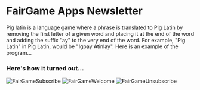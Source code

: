 # FairGame Apps Newsletter
Pig latin is a language game where a phrase is translated to Pig Latin by removing the first letter of a given word and placing it at the end of the word and adding the suffix "ay" to the very end of the word. For example, "Pig Latin" in Pig Latin, would be "Igpay Atinlay". Here is an example of the program...

### Here's how it turned out...

![FairGameSubscribe](https://itstaraking.github.io/Fairgamenewsletter/subscribeImage.png)
![FairGameWelcome](https://itstaraking.github.io/Fairgamenewsletter/welcomeImage.png)
![FairGameUnsubscribe](https://itstaraking.github.io/Fairgamenewsletter/unsubscribeImage.png)
